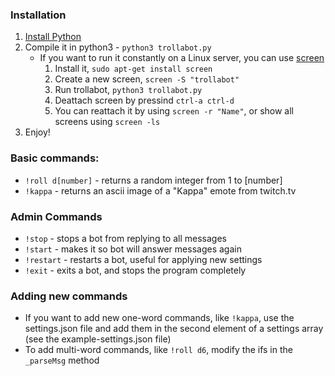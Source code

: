 ### Installation 

1. [Install Python](https://www.python.org/downloads/)
2. Compile it in python3 - `python3 trollabot.py`
    * If you want to run it constantly on a Linux server, you can use [screen](https://www.gnu.org/software/screen/)
        1. Install it, `sudo apt-get install screen`
        2. Create a new screen, `screen -S "trollabot"`
        3. Run trollabot, `python3 trollabot.py`
        4. Deattach screen by pressind `ctrl-a ctrl-d`
        5. You can reattach it by using `screen -r "Name"`, or show all screens using `screen -ls`
3. Enjoy!

### Basic commands:

* `!roll d[number]` - returns a random integer from 1 to [number]
* `!kappa` - returns an ascii image of a "Kappa" emote from twitch.tv

### Admin Commands

* `!stop` - stops a bot from replying to all messages
* `!start` - makes it so bot will answer messages again
* `!restart` - restarts a bot, useful for applying new settings
* `!exit` - exits a bot, and stops the program completely

### Adding new commands 

* If you want to add new one-word commands, like `!kappa`, use the settings.json file and add them in the second element of a settings array (see the example-settings.json file)
* To add multi-word commands, like `!roll d6`, modify the ifs in the `_parseMsg` method
